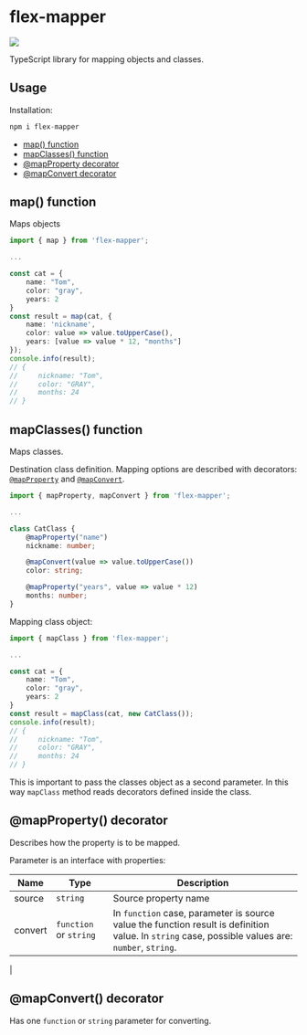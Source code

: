 # flex-mapper

<a href="https://www.npmjs.com/package/flex-mapperquery-pack">
    <img src="https://nodei.co/npm/flex-mapper.png?mini=true">
</a>

TypeScript library for mapping objects and classes.

## Usage

Installation:

```js
npm i flex-mapper
```

- [map() function](#map)
- [mapClasses() function](#mapclasses)
- [@mapProperty decorator](#mapproperty-decorator)
- [@mapConvert decorator](#mapconvert-decorator)

## map() function

Maps objects

```ts
import { map } from 'flex-mapper';

...

const cat = {
    name: "Tom",
    color: "gray",
    years: 2
}
const result = map(cat, {
    name: 'nickname',
    color: value => value.toUpperCase(),
    years: [value => value * 12, "months"]
});
console.info(result);
// {
//     nickname: "Tom",
//     color: "GRAY",
//     months: 24
// }
```

## mapClasses() function

Maps classes.

Destination class definition. Mapping options are described with decorators: [`@mapProperty`](#mapproperty-decorator) and [`@mapConvert`](#mapconvert-decorator).

```ts
import { mapProperty, mapConvert } from 'flex-mapper';

...

class CatClass {
    @mapProperty("name")
    nickname: number;

    @mapConvert(value => value.toUpperCase())
    color: string;

    @mapProperty("years", value => value * 12)
    months: number;
}

```

Mapping class object:

```ts
import { mapClass } from 'flex-mapper';

...

const cat = {
    name: "Tom",
    color: "gray",
    years: 2
}
const result = mapClass(cat, new CatClass());
console.info(result);
// {
//     nickname: "Tom",
//     color: "GRAY",
//     months: 24
// }
```

This is important to pass the classes object as a second parameter. In this way `mapClass` method reads decorators defined inside the class.

## @mapProperty() decorator

Describes how the property is to be mapped.

Parameter is an interface with properties:

| Name                     |  Type| Description|
| ------------------------ | ---- |------------ |
|source| `string`|Source property name|
|convert|`function` or `string`| In `function` case, parameter is source value the function result is definition value. In `string` case, possible values are: `number`, `string`.
 |

## @mapConvert() decorator

Has one `function` or `string` parameter for converting.
